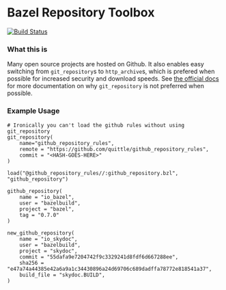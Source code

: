 # Bazel Repository Toolbox

[![Build Status](https://travis-ci.org/quittle/bazel_repository_toolbox.svg?branch=master)](https://travis-ci.org/quittle/bazel_repository_toolbox)

### What this is

Many open source projects are hosted on Github. It also enables easy switching from `git_repository`s to `http_archive`s, which is prefered when possible for increased security and download speeds. See [the official docs](https://docs.bazel.build/versions/master/be/workspace.html) for more documentation on why `git_repository` is not preferred when possible.

### Example Usage

```
# Ironically you can't load the github rules without using git_repository
git_repository(
    name="github_repository_rules",
    remote = "https://github.com/quittle/github_repository_rules",
    commit = "<HASH-GOES-HERE>"
)

load("@github_repository_rules//:github_repository.bzl", "github_repository")

github_repository(
    name = "io_bazel",
    user = "bazelbuild",
    project = "bazel",
    tag = "0.7.0"
)

new_github_repository(
    name = "io_skydoc",
    user = "bazelbuild",
    project = "skydoc",
    commit = "55dafa9e7204742f9c3329241d8fdf6d667288ee",
    sha256 = "e47a74a44385e42a6a9a1c34430896a24d69706c689dadffa78772e818541a37",
    build_file = "skydoc.BUILD",
)
```
